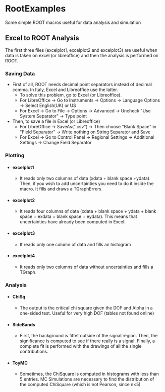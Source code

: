 # RootExamples
Some simple ROOT macros useful for data analysis and simulation

## Excel to ROOT Analysis
The first three files (excelplot1, excelplot2 and excelplot3) are useful when data is taken on excel (or libreoffice) and then the analysis is performed on ROOT. 

### Saving Data
- First of all, ROOT needs decimal point separators instead of decimal comma. In Italy, Excel and Libreoffice use the latter.
  - To solve this problem, go to Excel (or Libreoffice).
  - For LibreOffice -> Go to Instruments -> Options -> Language Options -> Select English(UK) or US
  - For Excel -> Go to File -> Options -> Advanced -> Uncheck "Use System Separator" -> Type point
- Then, to save a file in Excel (or Libreoffice)
  - For LibreOffice -> SaveAs(".csv") -> Then choose "Blank Space" in "Field Separator" -> Write nothing on String Separator and Save
  - For Excel -> Go to Control Panel -> Regional Settings -> Additional Settings -> Change Field Separator
  
### Plotting
- #### excelplot1
  - It reads only two columns of data (xdata + blank space +ydata). Then, if you wish to add uncertainties you need to do it inside the macro. It fills and draws a TGraphErrors.
- #### excelplot2
  - It reads four columns of data (xdata + blank space + ydata + blank space + exdata + blank space + eydata). This means that uncertainties have already been computed in Excel.
- #### excelplot3
  - It reads only one column of data and fills an histogram
- #### excelplot4
  - It reads only two columns of data without uncertainties and fills a TGraph.

### Analysis
- #### ChiSq
  - The output is the critical chi square given the DOF and Alpha in a one-sided test. Useful for very high DOF (tables not found online)
- #### SideBands
  - First, the background is fittet outside of the signal region. Then, the significance is computed to see if there really is a signal. Finally, a complete fit is performed with the drawings of all the single contributions.
- #### ToyMC
  - Sometimes, the ChiSquare is computed in histograms with less than 5 entries. MC Simulations are necessary to find the distribution of the computed ChiSquare (which is not Pearson, since n<5)
